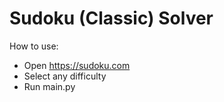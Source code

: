 # Sudoku (Classic) Solver

How to use:
- Open https://sudoku.com
- Select any difficulty
- Run main.py